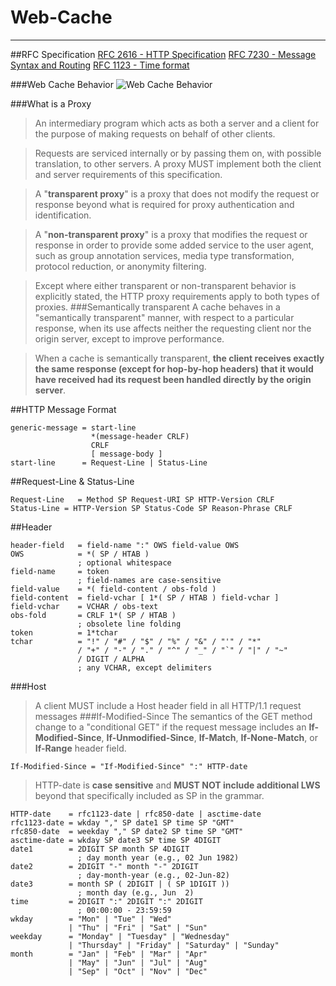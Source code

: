 # Web-Cache
---
##RFC Specification
[RFC 2616 - HTTP Specification][1]
[RFC 7230 - Message Syntax and Routing][2]
[RFC 1123 - Time format][3]

###Web Cache Behavior
![Web Cache Behavior][4]

###What is a Proxy
>An intermediary program which acts as both a server and a client for the purpose of making requests on behalf of other clients. 

>Requests are serviced internally or by passing them on, with possible translation, to other servers. A proxy MUST implement both the client and server requirements of this specification. 

>A "**transparent proxy**" is a proxy that does not modify the request or response beyond what is required for proxy authentication and identification. 

>A "**non-transparent proxy**" is a proxy that modifies the request or response in order to provide some added service to the user agent, such as group annotation services, media type transformation, protocol reduction, or anonymity filtering. 

>Except where either transparent or non-transparent behavior is explicitly stated, the HTTP proxy requirements apply to both types of proxies.
###Semantically transparent
>A cache behaves in a "semantically transparent" manner, with respect to a particular response, when its use affects neither the requesting client nor the origin server, except to improve performance. 

>When a cache is semantically transparent, **the client receives exactly the same response (except for hop-by-hop headers) that it would have received had its request been handled directly by the origin server**.

##HTTP Message Format
```
generic-message = start-line
                  *(message-header CRLF)
                  CRLF
                  [ message-body ]
start-line      = Request-Line | Status-Line
```
##Request-Line & Status-Line
```
Request-Line   = Method SP Request-URI SP HTTP-Version CRLF
Status-Line = HTTP-Version SP Status-Code SP Reason-Phrase CRLF
```
##Header
```
header-field   = field-name ":" OWS field-value OWS
OWS            = *( SP / HTAB )
               ; optional whitespace
field-name     = token
               ; field-names are case-sensitive
field-value    = *( field-content / obs-fold )
field-content  = field-vchar [ 1*( SP / HTAB ) field-vchar ]
field-vchar    = VCHAR / obs-text
obs-fold       = CRLF 1*( SP / HTAB )
               ; obsolete line folding
token          = 1*tchar
tchar          = "!" / "#" / "$" / "%" / "&" / "'" / "*"
               / "+" / "-" / "." / "^" / "_" / "`" / "|" / "~"
               / DIGIT / ALPHA
               ; any VCHAR, except delimiters
```
###Host
>A client MUST include a Host header field in all HTTP/1.1 request
   messages
###If-Modified-Since
>The semantics of the GET method change to a "conditional GET" if the request message includes an **If-Modified-Since**, **If-Unmodified-Since**, **If-Match**, **If-None-Match**, or **If-Range** header field. 

```
If-Modified-Since = "If-Modified-Since" ":" HTTP-date
```

>HTTP-date is **case sensitive** and **MUST NOT include additional LWS** beyond that specifically included as SP in the grammar.

```
HTTP-date    = rfc1123-date | rfc850-date | asctime-date
rfc1123-date = wkday "," SP date1 SP time SP "GMT"
rfc850-date  = weekday "," SP date2 SP time SP "GMT"
asctime-date = wkday SP date3 SP time SP 4DIGIT
date1        = 2DIGIT SP month SP 4DIGIT
               ; day month year (e.g., 02 Jun 1982)
date2        = 2DIGIT "-" month "-" 2DIGIT
               ; day-month-year (e.g., 02-Jun-82)
date3        = month SP ( 2DIGIT | ( SP 1DIGIT ))
               ; month day (e.g., Jun  2)
time         = 2DIGIT ":" 2DIGIT ":" 2DIGIT
               ; 00:00:00 - 23:59:59
wkday        = "Mon" | "Tue" | "Wed"
             | "Thu" | "Fri" | "Sat" | "Sun"
weekday      = "Monday" | "Tuesday" | "Wednesday"
             | "Thursday" | "Friday" | "Saturday" | "Sunday"
month        = "Jan" | "Feb" | "Mar" | "Apr"
             | "May" | "Jun" | "Jul" | "Aug"
             | "Sep" | "Oct" | "Nov" | "Dec"
```


  [1]: https://tools.ietf.org/html/rfc2616
  [2]: https://tools.ietf.org/html/rfc7230
  [3]: https://tools.ietf.org/html/rfc1123
  [4]: https://mdn.mozillademos.org/files/13771/HTTPStaleness.png